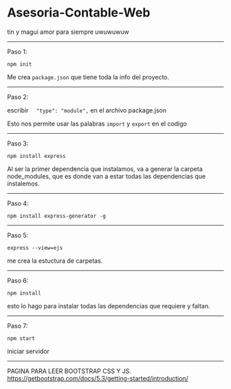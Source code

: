 # Asesoria-Contable-Web

tin y magui amor para siempre uwuwuwuw


---
Paso 1:

```npm init```

Me crea ```package.json``` que tiene toda la info del proyecto.

---

Paso 2:

escribir ```  "type": "module",``` en el archivo package.json

Esto nos permite usar las palabras ```import``` y ```export``` en el codigo

---

Paso 3:

```npm install express```

Al ser la primer dependencia que instalamos, va a generar la carpeta node_modules, que es donde van a estar todas las dependencias que instalemos.

---

Paso 4:

```npm install express-generator -g```

---

Paso 5: 

```express --view=ejs```

me crea la estuctura de carpetas.

---

Paso 6:

```npm install```

esto lo hago para instalar todas las dependencias que requiere y faltan.

---

Paso 7:

```npm start```

iniciar servidor

---

PAGINA PARA LEER BOOTSTRAP CSS Y JS.
https://getbootstrap.com/docs/5.3/getting-started/introduction/
